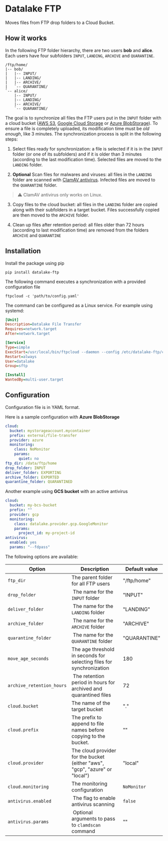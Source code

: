 # Datalake FTP

Moves files from FTP drop folders to a Cloud Bucket.

## How it works

In the following FTP folder hierarchy, there are two users **bob** and **alice**. 
Each users have four subfolders `INPUT`, `LANDING`, `ARCHIVE` and `QUARANTINE`.

```plaintext
/ftp/home/
|-- bob/
|   |-- INPUT/
|   |-- LANDING/
|   |-- ARCHIVE/
|   `-- QUARANTINE/
`-- alice/
    |-- INPUT/
    |-- LANDING/
    |-- ARCHIVE/
    `-- QUARANTINE/
```

The goal is to synchronize all files the FTP users put in the `INPUT` folder with a cloud bucket ([AWS S3](https://aws.amazon.com/s3/), [Google Cloud Storage](https://cloud.google.com/storage/) or [Azure BlobStorage](https://azure.microsoft.com/en-us/services/storage/blobs/)).
To ensure a file is completely uploaded, its modification time must be _old enough_, like 3 minutes.
The synchronization process is split in the following steps:

1. Select files ready for synchronization: a file is selected if it is in the `INPUT` folder (or one of its subfolders) and if it is older than 3 minutes (according to the last modification time). 
Selected files are moved to the `LANDING` folder.

2. **Optional** Scan files for malwares and viruses: all files in the `LANDING` folder are scanned with [ClamAV antivirus](https://www.clamav.net/).
Infected files are moved to the `QUARANTINE` folder.

> :warning: ClamAV antivirus only works on Linux.

3. Copy files to the cloud bucket: all files in the `LANDING` folder are copied along with their subfolders in a target bucket. Files successfully copied are then moved to the `ARCHIVE` folder.

4. Clean up files after retention period: all files older than 72 hours (according to last modification time) are removed from the folders `ARCHIVE` and `QUARANTINE`
     

## Installation

Install the package using pip

```shell
pip install datalake-ftp
```

The following command executes a synchronization with a provided configuration file

```shell
ftpcloud -c 'path/to/config.yaml'
```

The command can be configured as a Linux service. 
For example using systemd:

```ini
[Unit]
Description=Datalake File Transfer
Requires=network.target
After=network.target

[Service]
Type=simple
ExecStart=/usr/local/bin/ftpcloud --daemon --config /etc/datalake-ftp/config.yml
Restart=always
User=datalake
Group=sftp

[Install]
WantedBy=multi-user.target
```


## Configuration

Configuration file is in YAML format.

Here is a sample configuration with **Azure BlobStorage**

```yaml
cloud: 
  bucket: mystorageaccount.mycontainer
  prefix: external/file-transfer
  provider: azure
  monitoring: 
    class: NoMonitor
    params:
      quiet: no
ftp_dir: /data/ftp/home
drop_folder: INPUT
deliver_folder: EXPORTING
archive_folder: EXPORTED
quarantine_folder: QUARANTINED
```

Another example using **GCS bucket** with an active antivirus

```yaml
cloud: 
  bucket: my-bcs-bucket
  prefix: ""
  provider: gcp
  monitoring: 
    class: datalake.provider.gcp.GoogleMonitor
    params:
      project_id: my-project-id
antivirus:
  enabled: yes
  params: "--fdpass"
```


The following options are available:


| Option | Description | Default value |
| ------ | ----------- | ------------- |
| `ftp_dir` | The parent folder for all FTP users | "/ftp/home" |
| `drop_folder` | The name for the `INPUT` folder | "INPUT" |
| `deliver_folder` | The name for the `LANDING` folder | "LANDING" |
| `archive_folder` | The name for the `ARCHIVE` folder | "ARCHIVE" |
| `quarantine_folder` | The name for the `QUARANTINE` folder | "QUARANTINE" |
| `move_age_seconds` | The age threshold in seconds for selecting files for synchronization | 180 |
| `archive_retention_hours` | The retention period in hours for archived and quarantined files | 72 |
| `cloud.bucket` | The name of the target bucket | "." |
| `cloud.prefix` | The prefix to append to file names before copying to the bucket. | "" |
| `cloud.provider` | The cloud provider for the bucket (either "aws", "gcp", "azure" or "local")| "local" |
| `cloud.monitoring` | The monitoring configuration | `NoMonitor` |
| `antivirus.enabled` | The flag to enable antivirus scanning | `false` |
| `antivirus.params` | Optional arguments to pass to `clamdscan` command | "" |
